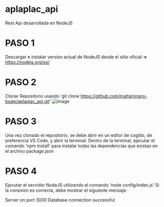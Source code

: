 # aplaplac_api
Rest Api desarrollada en NodeJS 

# PASO 1
Descargar e instalar version actual de NodeJS desde el sitio oficial => https://nodejs.org/es/

# PASO 2
Clonar Repositorio usando 'git clone https://github.com/maltamirano-bsale/aplaplac_api.git'
![image](https://user-images.githubusercontent.com/84538967/125011366-4f67f180-e036-11eb-9023-9c8f97b8ec6d.png)

# PASO 3
Una vez clonado el repositorio, se debe abrir en un editor de cogido, de preferencia VS Code, y abrir la terminal.
Dentro de la terminal, ejecutar el comando 'npm install' para instalar todas las dependencias que existan en el archivo package.json

# PASO 4
Ejecutar el servidor NodeJS utilizando el comando 'node config/index.js'
Si la conexion es correcta, debe mostrar el siguiente mensaje:

Server on port  3000
Database connection successful

